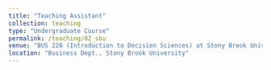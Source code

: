 ```yaml
---
title: "Teaching Assistant"
collection: teaching
type: "Undergraduate Course"
permalink: /teaching/02_sbu
venue: "BUS 220 (Introduction to Decision Sciences) at Stony Brook University."
location: "Business Dept., Stony Brook University"
---
```


